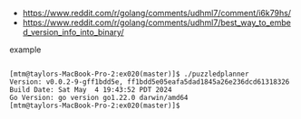 - https://www.reddit.com/r/golang/comments/udhml7/comment/i6k79hs/
- https://www.reddit.com/r/golang/comments/udhml7/best_way_to_embed_version_info_into_binary/

example

```log

[mtm@taylors-MacBook-Pro-2:ex020(master)]$ ./puzzledplanner
Version: v0.0.2-9-gff1bdd5e, ff1bdd5e05eafa5dad1845a26e236dcd61318326
Build Date: Sat May  4 19:43:52 PDT 2024
Go Version: go version go1.22.0 darwin/amd64
[mtm@taylors-MacBook-Pro-2:ex020(master)]$

```
